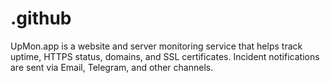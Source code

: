 # .github
UpMon.app is a website and server monitoring service that helps track uptime, HTTPS status, domains, and SSL certificates. Incident notifications are sent via Email, Telegram, and other channels.
